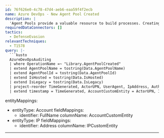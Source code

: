 ```yaml
---
id: 76f626e0-4c78-47d4-aeb6-eaa59f4f2ecb
name: Azure DevOps - New Agent Pool Created
description: |
  'Agent Pools provide a valuable resource to build processes. Creating and using a compromised agent pool in a pipeline could allow an attacker to compromise a build process. Whilst the creation of an agent pool itself is not malicious it is unlike to occur so often that it cannot be used as a hunting element when focusing on Azure DevOps activity.'
requiredDataConnectors: []
tactics:
  - DefenseEvasion
relevantTechniques:
  - T1578
query: |-
  ```kusto
  AzureDevOpsAuditing
  | where OperationName =~ "Library.AgentPoolCreated"
  | extend AgentPoolName = tostring(Data.AgentPoolName)
  | extend AgentPoolId = tostring(Data.AgentPoolId)
  | extend IsHosted = tostring(Data.IsHosted)
  | extend IsLegacy = tostring(Data.IsLegacy)
  | project-reorder TimeGenerated, ActorUPN, UserAgent, IpAddress, AuthenticationMechanism, OperationName, AgentPoolName, IsHosted, IsLegacy, Data
  | extend timestamp = TimeGenerated, AccountCustomEntity = ActorUPN, IPCustomEntity = IpAddress
  ```
entityMappings:
  - entityType: Account
    fieldMappings:
      - identifier: FullName
        columnName: AccountCustomEntity
  - entityType: IP
    fieldMappings:
      - identifier: Address
        columnName: IPCustomEntity
---
```


